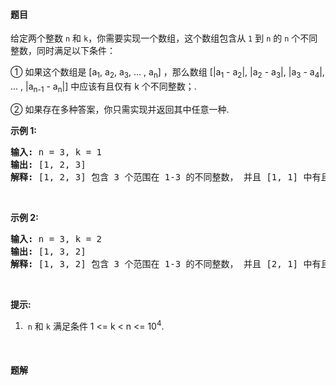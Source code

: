 #### 题目
<p>给定两个整数&nbsp;<code>n</code>&nbsp;和&nbsp;<code>k</code>，你需要实现一个数组，这个数组包含从&nbsp;<code>1</code>&nbsp;到&nbsp;<code>n</code>&nbsp;的 <code>n</code>&nbsp;个不同整数，同时满足以下条件：</p>

<p>① 如果这个数组是 [a<sub>1</sub>, a<sub>2</sub>, a<sub>3</sub>, ... , a<sub>n</sub>] ，那么数组&nbsp;[|a<sub>1</sub> - a<sub>2</sub>|, |a<sub>2</sub> - a<sub>3</sub>|, |a<sub>3</sub> - a<sub>4</sub>|, ... , |a<sub>n-1</sub> - a<sub>n</sub>|] 中应该有且仅有&nbsp;k 个不同整数；.</p>

<p>② 如果存在多种答案，你只需实现并返回其中任意一种.</p>

<p><strong>示例 1:</strong></p>

<pre>
<strong>输入:</strong> n = 3, k = 1
<strong>输出:</strong> [1, 2, 3]
<strong>解释:</strong> [1, 2, 3] 包含 3 个范围在 1-3 的不同整数， 并且 [1, 1] 中有且仅有 1 个不同整数 : 1
</pre>

<p>&nbsp;</p>

<p><strong>示例 2:</strong></p>

<pre>
<strong>输入:</strong> n = 3, k = 2
<strong>输出:</strong> [1, 3, 2]
<strong>解释:</strong> [1, 3, 2] 包含 3 个范围在 1-3 的不同整数， 并且 [2, 1] 中有且仅有 2 个不同整数: 1 和 2
</pre>

<p>&nbsp;</p>

<p><strong>提示:</strong></p>

<ol>
	<li>&nbsp;<code>n</code>&nbsp;和&nbsp;<code>k</code>&nbsp;满足条件&nbsp;1 &lt;= k &lt; n &lt;= 10<sup>4</sup>.</li>
</ol>

<p>&nbsp;</p>


 #### 题解